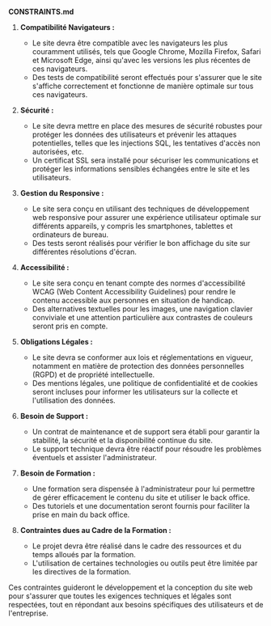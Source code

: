 **CONSTRAINTS.md**

1. **Compatibilité Navigateurs :**
   - Le site devra être compatible avec les navigateurs les plus couramment utilisés, tels que Google Chrome, Mozilla Firefox, Safari et Microsoft Edge, ainsi qu'avec les versions les plus récentes de ces navigateurs.
   - Des tests de compatibilité seront effectués pour s'assurer que le site s'affiche correctement et fonctionne de manière optimale sur tous ces navigateurs.

2. **Sécurité :**
   - Le site devra mettre en place des mesures de sécurité robustes pour protéger les données des utilisateurs et prévenir les attaques potentielles, telles que les injections SQL, les tentatives d'accès non autorisées, etc.
   - Un certificat SSL sera installé pour sécuriser les communications et protéger les informations sensibles échangées entre le site et les utilisateurs.

3. **Gestion du Responsive :**
   - Le site sera conçu en utilisant des techniques de développement web responsive pour assurer une expérience utilisateur optimale sur différents appareils, y compris les smartphones, tablettes et ordinateurs de bureau.
   - Des tests seront réalisés pour vérifier le bon affichage du site sur différentes résolutions d'écran.

4. **Accessibilité :**
   - Le site sera conçu en tenant compte des normes d'accessibilité WCAG (Web Content Accessibility Guidelines) pour rendre le contenu accessible aux personnes en situation de handicap.
   - Des alternatives textuelles pour les images, une navigation clavier conviviale et une attention particulière aux contrastes de couleurs seront pris en compte.

5. **Obligations Légales :**
   - Le site devra se conformer aux lois et réglementations en vigueur, notamment en matière de protection des données personnelles (RGPD) et de propriété intellectuelle.
   - Des mentions légales, une politique de confidentialité et de cookies seront incluses pour informer les utilisateurs sur la collecte et l'utilisation des données.

6. **Besoin de Support :**
   - Un contrat de maintenance et de support sera établi pour garantir la stabilité, la sécurité et la disponibilité continue du site.
   - Le support technique devra être réactif pour résoudre les problèmes éventuels et assister l'administrateur.

7. **Besoin de Formation :**
   - Une formation sera dispensée à l'administrateur pour lui permettre de gérer efficacement le contenu du site et utiliser le back office.
   - Des tutoriels et une documentation seront fournis pour faciliter la prise en main du back office.

8. **Contraintes dues au Cadre de la Formation :**
   - Le projet devra être réalisé dans le cadre des ressources et du temps alloués par la formation.
   - L'utilisation de certaines technologies ou outils peut être limitée par les directives de la formation.

Ces contraintes guideront le développement et la conception du site web pour s'assurer que toutes les exigences techniques et légales sont respectées, tout en répondant aux besoins spécifiques des utilisateurs et de l'entreprise.

